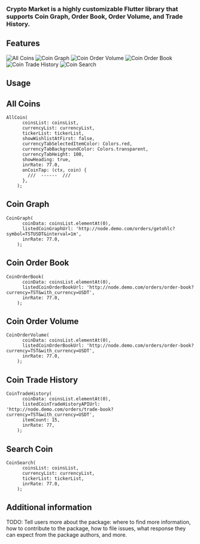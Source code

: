 <!-- 

This README describes the package. If you publish this package to pub.dev,

this README's contents appear on the landing page for your package.

For information about how to write a good package README, see the guide for

[writing package pages](https://dart.dev/guides/libraries/writing-package-pages). 

For general information about developing packages, see the Dart guide for

[creating packages](https://dart.dev/guides/libraries/create-library-packages)

and the Flutter guide for

[developing packages and plugins](https://flutter.dev/developing-packages). 

-->

### Crypto Market is a highly customizable Flutter library that supports Coin Graph, Order Book, Order Volume, and Trade History.


## Features

[comment]: <> (TODO: List what your package can do. Maybe include images, gifs, or videos.)
![All Coins](https://raw.githubusercontent.com/mauryaAnkur/crypto_market/master/assets/allCoin.jpg?token=GHSAT0AAAAAABXRIUL4S3NYW57BKJKZLB2GYX7LX3A)
![Coin Graph](https://raw.githubusercontent.com/mauryaAnkur/crypto_market/master/assets/coinGraph.jpg?token=GHSAT0AAAAAABXRIUL4LT3FZLGWVRYFUI24YX7MKRA)
![Coin Order Volume](https://raw.githubusercontent.com/mauryaAnkur/crypto_market/master/assets/orderBook.jpg?token=GHSAT0AAAAA)
![Coin Order Book](https://raw.githubusercontent.com/mauryaAnkur/crypto_market/master/assets/orderVolume.jpg?token=GHSAT0AAAAAABXRIUL5AUNZBRWKTPH3OCREYX7MLQQ)
![Coin Trade History](https://raw.githubusercontent.com/mauryaAnkur/crypto_market/master/assets/tradeHistory.jpg?token=GHSAT0AAAAAABXRIUL5FHHMFMFU4QR62ARUYX7ML2A)
![Coin Search](https://raw.githubusercontent.com/mauryaAnkur/crypto_market/master/assets/searchCoin.jpg?token=GHSAT0AAAAAABXRIUL4HFF6SJDM4M72K5OQYX7L3JQ)

[comment]: <> (## Getting started)

[comment]: <> (TODO: List prerequisites and provide or point to information on how to)

[comment]: <> (start using the package.)

## Usage

[comment]: <> (TODO: Include short and useful examples for package users. Add longer examples)

[comment]: <> (to `/example` folder. )

## All Coins
````
AllCoin(
      coinsList: coinsList,
      currencyList: currencyList,
      tickerList: tickerList,
      showWishlistAtFirst: false,
      currencyTabSelectedItemColor: Colors.red,
      currencyTabBackgroundColor: Colors.transparent,
      currencyTabHeight: 100,
      showHeading: true,
      inrRate: 77.0,
      onCoinTap: (ctx, coin) {
        ///  ------  ///
      },
    );
````

## Coin Graph
````
CoinGraph(
      coinData: coinsList.elementAt(0),
      listedCoinGraphUrl: 'http://node.demo.com/orders/getohlc?symbol=TSTUSDT&interval=1m',
      inrRate: 77.0,
    );
````

## Coin Order Book
````
CoinOrderBook(
      coinData: coinsList.elementAt(0),
      listedCoinOrderBookUrl: 'http://node.demo.com/orders/order-book?currency=TST&with_currency=USDT',
      inrRate: 77.0,
    );
````

## Coin Order Volume
````
CoinOrderVolume(
      coinData: coinsList.elementAt(0),
      listedCoinOrderBookUrl: 'http://node.demo.com/orders/order-book?currency=TST&with_currency=USDT',
      inrRate: 77.0,
    );
````

## Coin Trade History
````
CoinTradeHistory(
      coinData: coinsList.elementAt(0),
      listedCoinTradeHistoryAPIUrl: 'http://node.demo.com/orders/trade-book?currency=TST&with_currency=USDT',
      itemCount: 15,
      inrRate: 77,
    );
````

## Search Coin
````
CoinSearch(
      coinsList: coinsList,
      currencyList: currencyList,
      tickerList: tickerList,
      inrRate: 77.0,
    );
````

## Additional information

TODO: Tell users more about the package: where to find more information, how to 
contribute to the package, how to file issues, what response they can expect 
from the package authors, and more.
